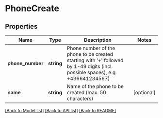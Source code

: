 # PhoneCreate

## Properties
Name | Type | Description | Notes
------------ | ------------- | ------------- | -------------
**phone_number** | **string** | Phone number of the phone to be created starting with &#39;+&#39; followed by 1-49 digits (incl. possible spaces), e.g. +436641234567) | 
**name** | **string** | Name of the phone to be created (max. 50 characters) | [optional] 

[[Back to Model list]](../README.md#documentation-for-models) [[Back to API list]](../README.md#documentation-for-api-endpoints) [[Back to README]](../README.md)



